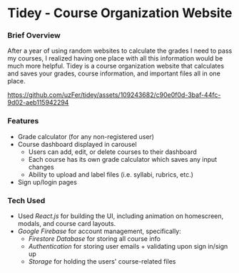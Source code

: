 # Tidey - Course Organization Website
### Brief Overview ###
After a year of using random websites to calculate the grades I need to pass my courses, I realized having one place with all this information would be much more helpful. Tidey is a course organization website that calculates and saves your grades, course information, and important files all in one place. 

https://github.com/uzFer/tidey/assets/109243682/c90e0f0d-3baf-44fc-9d02-aeb115942294

### Features ###
- Grade calculator (for any non-registered user)
- Course dashboard displayed in carousel
  - Users can add, edit, or delete courses to their dashboard
  - Each course has its own grade calculator which saves any input changes
  - Ability to upload and label files (i.e. syllabi, rubrics, etc.)
- Sign up/login pages

### Tech Used ###
- Used _React.js_ for building the UI, including animation on homescreen, modals, and course card layouts.
- _Google Firebase_ for account management, specifically: 
  - _Firestore Database_ for storing all course info
  - _Authentication_ for storing user emails + validating upon sign in/sign up
  - _Storage_ for holding the users' course-related files
